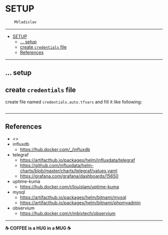 # SETUP

```sh
    MVladislav
```

---

- [SETUP](#setup)
  - [... setup](#-setup)
  - [create `credentials` file](#create-credentials-file)
  - [References](#references)

---

## ... setup

## create `credentials` file

create file named `credentials.auto.tfvars` and fill it like following:

```tf

```

---

## References

- <>
- influxdb
  - <https://hub.docker.com/_/influxdb>
- telegraf
  - <https://artifacthub.io/packages/helm/influxdata/telegraf>
  - <https://github.com/influxdata/helm-charts/blob/master/charts/telegraf/values.yaml>
  - <https://grafana.com/grafana/dashboards/15650>
- uptime-kuma
  - <https://hub.docker.com/r/louislam/uptime-kuma>
- mysql
  - <https://artifacthub.io/packages/helm/bitnami/mysql>
  - <https://artifacthub.io/packages/helm/bitnami/phpmyadmin>
- observium
  - <https://hub.docker.com/r/mbixtech/observium>

---

**☕ COFFEE is a HUG in a MUG ☕**
